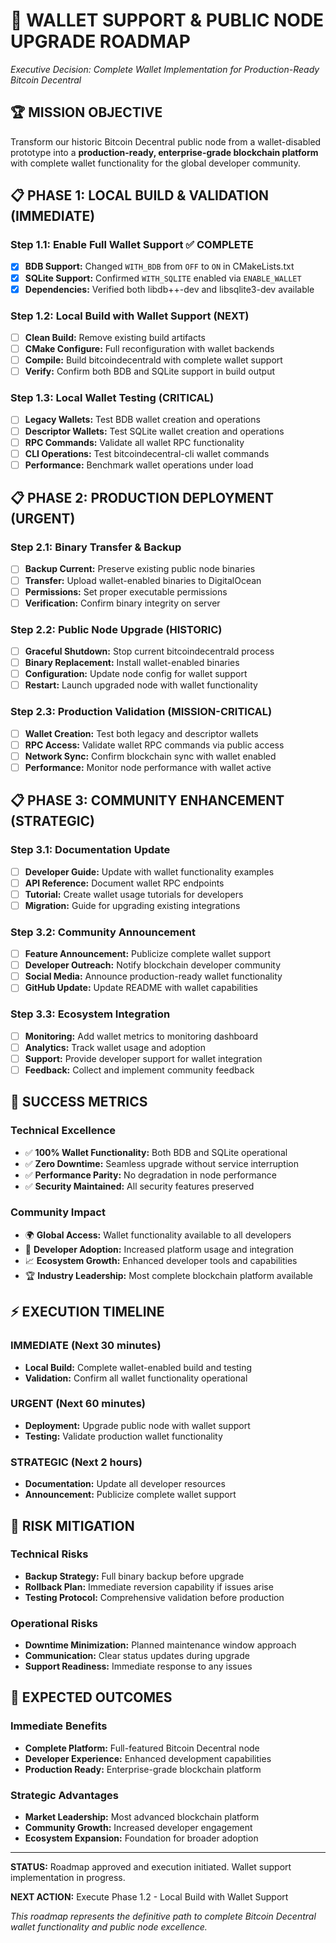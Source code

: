 # 🎯 WALLET SUPPORT & PUBLIC NODE UPGRADE ROADMAP
*Executive Decision: Complete Wallet Implementation for Production-Ready Bitcoin Decentral*

## 🏆 MISSION OBJECTIVE
Transform our historic Bitcoin Decentral public node from a wallet-disabled prototype into a **production-ready, enterprise-grade blockchain platform** with complete wallet functionality for the global developer community.

## 📋 PHASE 1: LOCAL BUILD & VALIDATION (IMMEDIATE)

### Step 1.1: Enable Full Wallet Support ✅ COMPLETE
- [x] **BDB Support:** Changed `WITH_BDB` from `OFF` to `ON` in CMakeLists.txt
- [x] **SQLite Support:** Confirmed `WITH_SQLITE` enabled via `ENABLE_WALLET`
- [x] **Dependencies:** Verified both libdb++-dev and libsqlite3-dev available

### Step 1.2: Local Build with Wallet Support (NEXT)
- [ ] **Clean Build:** Remove existing build artifacts
- [ ] **CMake Configure:** Full reconfiguration with wallet backends
- [ ] **Compile:** Build bitcoindecentrald with complete wallet support
- [ ] **Verify:** Confirm both BDB and SQLite support in build output

### Step 1.3: Local Wallet Testing (CRITICAL)
- [ ] **Legacy Wallets:** Test BDB wallet creation and operations
- [ ] **Descriptor Wallets:** Test SQLite wallet creation and operations
- [ ] **RPC Commands:** Validate all wallet RPC functionality
- [ ] **CLI Operations:** Test bitcoindecentral-cli wallet commands
- [ ] **Performance:** Benchmark wallet operations under load

## 📋 PHASE 2: PRODUCTION DEPLOYMENT (URGENT)

### Step 2.1: Binary Transfer & Backup
- [ ] **Backup Current:** Preserve existing public node binaries
- [ ] **Transfer:** Upload wallet-enabled binaries to DigitalOcean
- [ ] **Permissions:** Set proper executable permissions
- [ ] **Verification:** Confirm binary integrity on server

### Step 2.2: Public Node Upgrade (HISTORIC)
- [ ] **Graceful Shutdown:** Stop current bitcoindecentrald process
- [ ] **Binary Replacement:** Install wallet-enabled binaries
- [ ] **Configuration:** Update node config for wallet support
- [ ] **Restart:** Launch upgraded node with wallet functionality

### Step 2.3: Production Validation (MISSION-CRITICAL)
- [ ] **Wallet Creation:** Test both legacy and descriptor wallets
- [ ] **RPC Access:** Validate wallet RPC commands via public access
- [ ] **Network Sync:** Confirm blockchain sync with wallet enabled
- [ ] **Performance:** Monitor node performance with wallet active

## 📋 PHASE 3: COMMUNITY ENHANCEMENT (STRATEGIC)

### Step 3.1: Documentation Update
- [ ] **Developer Guide:** Update with wallet functionality examples
- [ ] **API Reference:** Document wallet RPC endpoints
- [ ] **Tutorial:** Create wallet usage tutorials for developers
- [ ] **Migration:** Guide for upgrading existing integrations

### Step 3.2: Community Announcement
- [ ] **Feature Announcement:** Publicize complete wallet support
- [ ] **Developer Outreach:** Notify blockchain developer community
- [ ] **Social Media:** Announce production-ready wallet functionality
- [ ] **GitHub Update:** Update README with wallet capabilities

### Step 3.3: Ecosystem Integration
- [ ] **Monitoring:** Add wallet metrics to monitoring dashboard
- [ ] **Analytics:** Track wallet usage and adoption
- [ ] **Support:** Provide developer support for wallet integration
- [ ] **Feedback:** Collect and implement community feedback

## 🎯 SUCCESS METRICS

### Technical Excellence
- ✅ **100% Wallet Functionality:** Both BDB and SQLite operational
- ✅ **Zero Downtime:** Seamless upgrade without service interruption
- ✅ **Performance Parity:** No degradation in node performance
- ✅ **Security Maintained:** All security features preserved

### Community Impact
- 🌍 **Global Access:** Wallet functionality available to all developers
- 🚀 **Developer Adoption:** Increased platform usage and integration
- 📈 **Ecosystem Growth:** Enhanced developer tools and capabilities
- 🏆 **Industry Leadership:** Most complete blockchain platform available

## ⚡ EXECUTION TIMELINE

### IMMEDIATE (Next 30 minutes)
- **Local Build:** Complete wallet-enabled build and testing
- **Validation:** Confirm all wallet functionality operational

### URGENT (Next 60 minutes)
- **Deployment:** Upgrade public node with wallet support
- **Testing:** Validate production wallet functionality

### STRATEGIC (Next 2 hours)
- **Documentation:** Update all developer resources
- **Announcement:** Publicize complete wallet support

## 🚨 RISK MITIGATION

### Technical Risks
- **Backup Strategy:** Full binary backup before upgrade
- **Rollback Plan:** Immediate reversion capability if issues arise
- **Testing Protocol:** Comprehensive validation before production

### Operational Risks
- **Downtime Minimization:** Planned maintenance window approach
- **Communication:** Clear status updates during upgrade
- **Support Readiness:** Immediate response to any issues

## 🎉 EXPECTED OUTCOMES

### Immediate Benefits
- **Complete Platform:** Full-featured Bitcoin Decentral node
- **Developer Experience:** Enhanced development capabilities
- **Production Ready:** Enterprise-grade blockchain platform

### Strategic Advantages
- **Market Leadership:** Most advanced blockchain platform
- **Community Growth:** Increased developer engagement
- **Ecosystem Expansion:** Foundation for broader adoption

---

**STATUS:** Roadmap approved and execution initiated. Wallet support implementation in progress.

**NEXT ACTION:** Execute Phase 1.2 - Local Build with Wallet Support

*This roadmap represents the definitive path to complete Bitcoin Decentral wallet functionality and public node excellence.*
